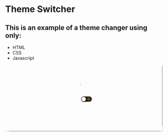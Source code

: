 # Theme Switcher

## This is an example of a theme changer using only:

* HTML
* CSS
* Javascript

<p align="left">
    <img src="assets\assets\to-readme\result-project.gif">
</p>
